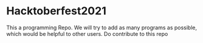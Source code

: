 # Hacktoberfest2021

This a programming Repo. We will try to add as many programs as possible, which would be helpful to other users.
Do contribute to this repo
